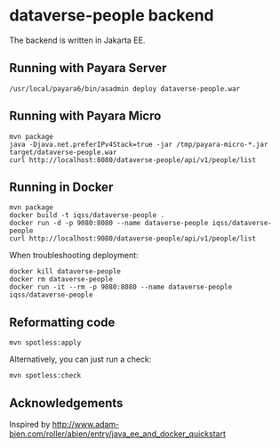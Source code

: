 # dataverse-people backend

The backend is written in Jakarta EE.

## Running with Payara Server

```
/usr/local/payara6/bin/asadmin deploy dataverse-people.war
```

## Running with Payara Micro

```
mvn package
java -Djava.net.preferIPv4Stack=true -jar /tmp/payara-micro-*.jar target/dataverse-people.war
curl http://localhost:8080/dataverse-people/api/v1/people/list
```

## Running in Docker

```
mvn package
docker build -t iqss/dataverse-people .
docker run -d -p 9080:8080 --name dataverse-people iqss/dataverse-people
curl http://localhost:9080/dataverse-people/api/v1/people/list
```

When troubleshooting deployment:

```
docker kill dataverse-people
docker rm dataverse-people
docker run -it --rm -p 9080:8080 --name dataverse-people iqss/dataverse-people
```

## Reformatting code

```
mvn spotless:apply
```

Alternatively, you can just run a check:

```
mvn spotless:check
```

## Acknowledgements

Inspired by <http://www.adam-bien.com/roller/abien/entry/java_ee_and_docker_quickstart>
